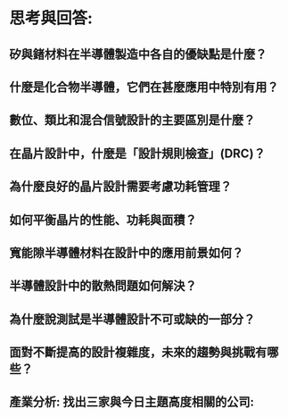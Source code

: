 # 思考與回答:
## 矽與鍺材料在半導體製造中各自的優缺點是什麼？
## 什麼是化合物半導體，它們在甚麼應用中特別有用？
## 數位、類比和混合信號設計的主要區別是什麼？
## 在晶片設計中，什麼是「設計規則檢查」(DRC)？
## 為什麼良好的晶片設計需要考慮功耗管理？
## 如何平衡晶片的性能、功耗與面積？
## 寬能隙半導體材料在設計中的應用前景如何？
## 半導體設計中的散熱問題如何解決？
## 為什麼說測試是半導體設計不可或缺的一部分？
## 面對不斷提高的設計複雜度，未來的趨勢與挑戰有哪些？

## 產業分析: 找出三家與今日主題高度相關的公司:
